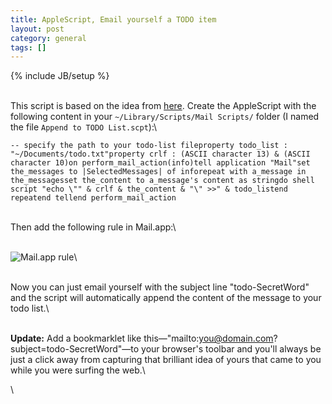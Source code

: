 ```yaml
---
title: AppleScript, Email yourself a TODO item
layout: post
category: general
tags: []
---
```

{% include JB/setup %}

\
This script is based on the idea from
[here](http://www.urbanhonking.com/ideasfordozens/archives/2005/11/use_automator_t.html).
Create the AppleScript with the following content in your
`~/Library/Scripts/Mail Scripts/` folder (I named the file
`Append to TODO List.scpt`):\

    -- specify the path to your todo-list fileproperty todo_list : "~/Documents/todo.txt"property crlf : (ASCII character 13) & (ASCII character 10)on perform_mail_action(info)tell application "Mail"set the_messages to |SelectedMessages| of inforepeat with a_message in the_messagesset the_content to a_message's content as stringdo shell script "echo \"" & crlf & the_content & "\" >>" & todo_listend repeatend tellend perform_mail_action

\
Then add the following rule in Mail.app:\

\
![Mail.app
rule](http://s3.media.squarespace.com/production/398961/6786677/images/200512040442-append_to_todo_rule.png)\

\
Now you can just email yourself with the subject line "todo-SecretWord"
and the script will automatically append the content of the message to
your todo list.\

\
**Update:** Add a bookmarklet like
this—"mailto:you@domain.com?subject=todo-SecretWord"—to your browser's
toolbar and you'll always be just a click away from capturing that
brilliant idea of yours that came to you while you were surfing the
web.\

\

